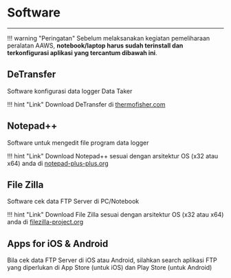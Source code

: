 # Software
***

!!! warning "Peringatan"
    Sebelum melaksanakan kegiatan pemeliharaan peralatan AAWS, **notebook/laptop harus sudah terinstall dan terkonfigurasi aplikasi yang tercantum dibawah ini**.

## DeTransfer

Software konfigurasi data logger Data Taker

!!! hint "Link"
    Download DeTransfer di [thermofisher.com](https://downloads.thermofisher.com/ANZ_Software_Uploads/DeTransfer3.27.zip)

## Notepad++

Software untuk mengedit file program data logger

!!! hint "Link"
    Download Notepad++ sesuai dengan arsitektur OS (x32 atau x64) anda di [notepad-plus-plus.org](https://notepad-plus-plus.org/downloads/) 

## File Zilla

Software cek data FTP Server di PC/Notebook

!!! hint "Link"
    Download File Zilla sesuai dengan arsitektur OS (x32 atau x64) anda di [filezilla-project.org](https://filezilla-project.org/download.php?type=client)

## Apps for iOS & Android

Bila cek data FTP Server di iOS atau Android, silahkan search aplikasi FTP yang diperlukan di App Store (untuk iOS) dan Play Store (untuk Android)